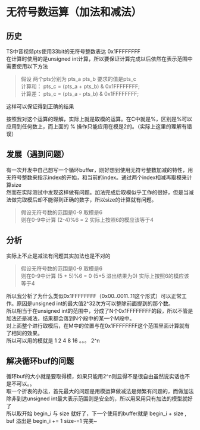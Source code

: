 # 无符号数运算（加法和减法）
## 历史
TS中音视频pts使用33bit的无符号整数表达 0x1FFFFFFFF  
在计算时使用的是unsigned int计算，所以要保证计算完成以后依然在表示范围中需要使用以下方法

> 假设 两个pts分别为 pts_a pts_b 要求的值是pts_c    
计算和： pts_c = (pts_a + pts_b) & 0x1FFFFFFFF;  
计算差： pts_c = (pts_a - pts_b) & 0x1FFFFFFFF;  

这样可以保证得到正确的结果

按照我对这个运算的理解，实际上就是取模的运算。在C中就是%，区别是%可以应用到任何数上，而上面的 % 操作只能应用在模是2的。（实际上这里的理解有错误）

## 发展（遇到问题）  
有一次开发中自己想写一个循环buffer，刚好想到使用无符号整数加减的特性，用无符号整数来指示index的开始，和当前的index。通过两个index相减再取模来计算size  
然而在实际测试中发现这样做有问题。加法完成后取模似乎工作的很好，但是当减法做完取模后却不能得到正确的数字，所以size的计算就有问题。 

> 假设无符号数的范围是0-9 取模是6  
则在0-9中计算 (2-4)%6 = 2 实际上按照6的模应该等于4   


## 分析  
实际上不止是减法有问题其实加法也是不对的 

> 假设无符号数的范围是0-9 取模是6    
则在0-9中计算 (5 + 5)%6 = 0 (5+5 溢出结果为0) 实际上按照6的模应该等于4  

所以我分析了为什么类似0x1FFFFFFFF（0x00..0011..11这个形式）可以正常工作。原因是unsigned int的最大值2^32次方可以整除前面提到的那个数。  
所以相当于在unsigned int的范围中，分成了N个0x1FFFFFFFF的段，所以不管是加法还是减法，结果都会落到N个段中的某一个M段中。  
对上面整个进行取模后，在M中的位置与在0x1FFFFFFFF这个范围里面计算就有了相同的效果。  
所以可以用的模就是 1 2 4 8 16 。。。 2^n
## 解决循环buf的问题  
循环buf的大小就是要取得模，如果只能用2^n则显得不是很自由虽然说实话也不是不可以。。   
取一个折衷的办法，首先最大的问题是用模运算做减法是频繁有问题的，而做加法除非到达unsigned int最大表示范围则是安全的，所以用采用只有加法的模型就好了  
所以取开始 begin_i 与 size 就好了，下一个使用的buffer就是 begin_i + size , buf 溢出是 begin_i += 1 size-=1 完美~
